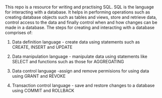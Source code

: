 This repo is a resource for writing and practising SQL. SQL is the language for interacting with a database. It helps in performing operations such as creating database objects such as 
tables and views, store and retrieve data, control access to the data and finally control when and how changes can be made in a database. The steps for creating and interacting with a 
database comprises of:

1. Data definition language - create data using statements such as CREATE, INSERT and UPDATE

2. Data manipulation language - manipulate data using statements like SELECT and functions such as those for AGGREGATING
 
3. Data control language -assign and remove permisions for using data using GRANT and REVOKE

4. Transaction control language - save and restore changes to a database using COMMIT and ROLLBACK
